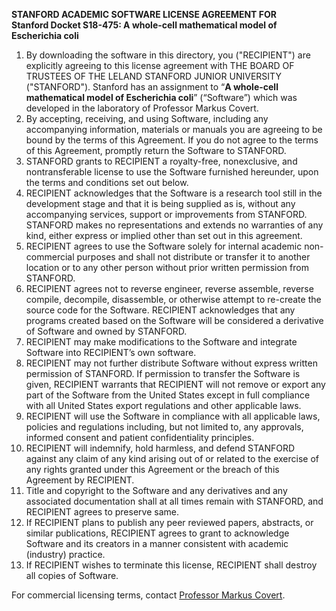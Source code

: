 **STANFORD ACADEMIC SOFTWARE LICENSE AGREEMENT FOR**  
**Stanford Docket S18-475: A whole-cell mathematical model of Escherichia coli**

1. By downloading the software in this directory, you ("RECIPIENT") are explicitly agreeing to this license agreement with THE BOARD OF TRUSTEES OF THE LELAND STANFORD JUNIOR UNIVERSITY ("STANFORD").  Stanford has an assignment to “**A whole-cell mathematical model of Escherichia coli**” (“Software”) which was developed in the laboratory of Professor Markus Covert.
2. By accepting, receiving, and using Software, including any accompanying information, materials or manuals you are agreeing to be bound by the terms of this Agreement.  If you do not agree to the terms of this Agreement, promptly return the Software to STANFORD.
3. STANFORD grants to RECIPIENT a royalty-free, nonexclusive, and nontransferable license to use the Software furnished hereunder, upon the terms and conditions set out below. 
4. RECIPIENT acknowledges that the Software is a research tool still in the development stage and that it is being supplied as is, without any accompanying services, support or improvements from STANFORD.  STANFORD makes no representations and extends no warranties of any kind, either express or implied other than set out in this agreement.
5. RECIPIENT agrees to use the Software solely for internal academic non-commercial purposes and shall not distribute or transfer it to another location or to any other person without prior written permission from STANFORD.
6. RECIPIENT agrees not to reverse engineer, reverse assemble, reverse compile, decompile, disassemble, or otherwise attempt to re-create the source code for the Software. RECIPIENT acknowledges that any programs created based on the Software will be considered a derivative of Software and owned by STANFORD. 
7. RECIPIENT may make modifications to the Software and integrate Software into RECIPIENT’s own software. 
8. RECIPIENT may not further distribute Software without express written permission of STANFORD. If permission to transfer the Software is given, RECIPIENT warrants that RECIPIENT will not remove or export any part of the Software from the United States except in full compliance with all United States export regulations and other applicable laws.
9. RECIPIENT will use the Software in compliance with all applicable laws, policies and regulations including, but not limited to, any approvals, informed consent and patient confidentiality principles.
10. RECIPIENT will indemnify, hold harmless, and defend STANFORD against any claim of any kind arising out of or related to the exercise of any rights granted under this Agreement or the breach of this Agreement by RECIPIENT.
11. Title and copyright to the Software and any derivatives and any associated documentation shall at all times remain with STANFORD, and RECIPIENT agrees to preserve same.
12. If RECIPIENT plans to publish any peer reviewed papers, abstracts, or similar publications, RECIPIENT agrees to grant to acknowledge Software and its creators in a manner consistent with academic (industry) practice. 
13. If RECIPIENT wishes to terminate this license, RECIPIENT shall destroy all copies of Software.

For commercial licensing terms, contact [Professor Markus Covert](mailto:m.covert@stanford.edu).
